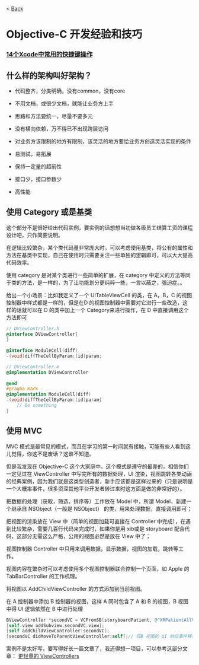 < [Back](README.md)

Objective-C 开发经验和技巧
======================

### [14个Xcode中常用的快捷键操作](http://www.cocoachina.com/ios/20141224/10752.html)  


## 什么样的架构叫好架构？

   * 代码整齐，分类明确，没有common，没有core

   * 不用文档，或很少文档，就能让业务方上手

   * 思路和方法要统一，尽量不要多元

   * 没有横向依赖，万不得已不出现跨层访问

   * 对业务方该限制的地方有限制，该灵活的地方要给业务方创造灵活实现的条件

   * 易测试，易拓展

   * 保持一定量的超前性

   * 接口少，接口参数少

   * 高性能


## 使用 Category 或是基类

这个部分不是很好给出代码实例，要实例的话想想当初做各级员工结算工资的课程设计吧，只作简要说明。

在逻辑比较繁杂，某个类代码量非常庞大时，可以考虑使用基类，将公有的属性和方法在基类中实现，自己在使用时只需要关注一些单独的逻辑即可，可以大大提高代码效率。

使用 category 是对某个类进行一些简单的扩展，在 category 中定义的方法等同于类的方法，是一样的，为了让功能划分更纯粹一些，一言以蔽之，强迫症。。

给出一个小场景：比如我定义了一个 UITableViewCell 的类，在 A，B，C 的视图控制器中样式都是一样的，但是在D 的视图控制器中需要对它进行一些改造，这样的话就可以在 D 的类中加上一个 Category来进行操作，在 D 中直接调用这个方法即可

```Objective-C
// DViewController.h
@interface DViewController{
}
 
@interface ModuleCell(diff)
-(void)diffTheCellByParam:(id)param;

// DViewController.m
@implementation DViewController
 
@end
#pragma mark - 
@implementation ModuleCell(diff)
-(void)diffTheCellByParam:(id)param{
    // Do something
}
```


## 使用 MVC
MVC 模式是最常见的模式，而且在学习的第一时间就有接触，可能有些人看到这儿觉得，你这不是废话？这谁不知道。

但是我发现在 Objective-C 这个大家庭中，这个模式是遵守的最差的，相信你们一定见过在 ViewController 中写完所有的数据处理，UI 渲染，视图跳转各类动画的经典案例，因为我们就是这类型创造者，新手应该都是这样过来的（只是说明是一个大概率事件，很多资深其他平台开发者转过来时这方面是做的非常好的）。

把数据的处理（获取，筛选，排序等）工作放在 Model 中，所谓 Model，新建一个继承自 NSObject（一般是 NSObject） 的类，用来处理数据，直接调用即可；

把视图的渲染放在 View 中（简单的视图加载可直接在 Controller 中完成），在遇到比较繁杂，需要几百行代码来完成时，如果你是用 xib或是 storyboard 配合代码，这部分无需这么严格，公用的视图必然是放在 View 中了；

视图控制器 Controller 中只用来调用数据，显示数据，视图的加载，跳转等工作。

视图内容在繁杂时可以考虑使用多个视图控制器联合控制一个页面，如 Apple 的 TabBarController 的工作机理。

将视图以 AddChildViewController 的方式添加到当前视图。

在 A 控制器中添加 B 控制器的视图，这样 A 同时包含了 A 和 B 的视图，B 视图中得 UI 逻辑依然在 B 中进行处理

```Objective-C
BViewController *secondVC = VCFromSB(storyboardPatient, @"XRPatientAllVC");
[self.view addSubview:secondVC.view];
[self addChildViewController:secondVC];
[secondVC didMoveToParentViewController:self];// 将B 视图的 UI 响应事件移到 A 中，如果不这样操作，只要点击B 视图中得按钮或是滚动 table 就会崩溃

```

案例不是太好写，要写得好长一篇文章了，我还得想一项目，可以参考这部分文章：
[更轻量的 ViewControllers](http://objccn.io/issue-1/)  
